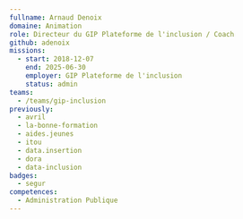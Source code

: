 ```yaml
---
fullname: Arnaud Denoix
domaine: Animation
role: Directeur du GIP Plateforme de l'inclusion / Coach
github: adenoix
missions:
  - start: 2018-12-07
    end: 2025-06-30
    employer: GIP Plateforme de l'inclusion 
    status: admin
teams:
  - /teams/gip-inclusion
previously:
  - avril
  - la-bonne-formation
  - aides.jeunes  
  - itou
  - data.insertion
  - dora
  - data-inclusion
badges:
  - segur
competences:
  - Administration Publique
---
```


